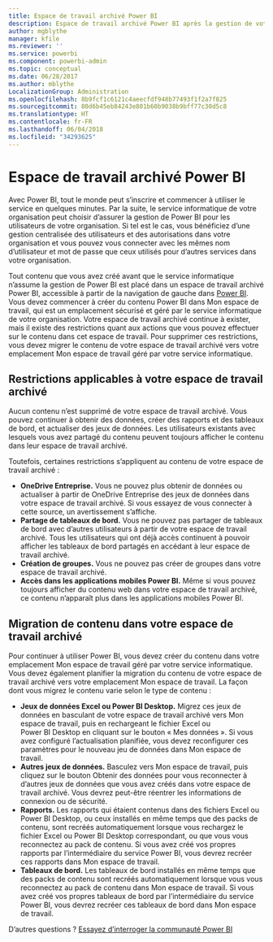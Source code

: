```yaml
---
title: Espace de travail archivé Power BI
description: Espace de travail archivé Power BI après la gestion de votre client Office 365
author: mgblythe
manager: kfile
ms.reviewer: ''
ms.service: powerbi
ms.component: powerbi-admin
ms.topic: conceptual
ms.date: 06/28/2017
ms.author: mblythe
LocalizationGroup: Administration
ms.openlocfilehash: 8b9fcf1c6121c4aeecfdf948b77493f1f2a7f825
ms.sourcegitcommit: 80d6b45eb84243e801b60b9038b9bff77c30d5c8
ms.translationtype: HT
ms.contentlocale: fr-FR
ms.lasthandoff: 06/04/2018
ms.locfileid: "34293625"
---
```

# <a name="power-bi-archived-workspace"></a>Espace de travail archivé Power BI
Avec Power BI, tout le monde peut s’inscrire et commencer à utiliser le service en quelques minutes.  Par la suite, le service informatique de votre organisation peut choisir d’assurer la gestion de Power BI pour les utilisateurs de votre organisation.  Si tel est le cas, vous bénéficiez d’une gestion centralisée des utilisateurs et des autorisations dans votre organisation et vous pouvez vous connecter avec les mêmes nom d’utilisateur et mot de passe que ceux utilisés pour d’autres services dans votre organisation. 

Tout contenu que vous avez créé avant que le service informatique n’assume la gestion de Power BI est placé dans un espace de travail archivé Power BI, accessible à partir de la navigation de gauche dans [Power BI](https://app.powerbi.com).  Vous devez commencer à créer du contenu Power BI dans Mon espace de travail, qui est un emplacement sécurisé et géré par le service informatique de votre organisation.  Votre espace de travail archivé continue à exister, mais il existe des restrictions quant aux actions que vous pouvez effectuer sur le contenu dans cet espace de travail.  Pour supprimer ces restrictions, vous devez migrer le contenu de votre espace de travail archivé vers votre emplacement Mon espace de travail géré par votre service informatique.

## <a name="restrictions-in-your-archived-workspace"></a>Restrictions applicables à votre espace de travail archivé
Aucun contenu n’est supprimé de votre espace de travail archivé.  Vous pouvez continuer à obtenir des données, créer des rapports et des tableaux de bord, et actualiser des jeux de données.  Les utilisateurs existants avec lesquels vous avez partagé du contenu peuvent toujours afficher le contenu dans leur espace de travail archivé.

Toutefois, certaines restrictions s’appliquent au contenu de votre espace de travail archivé :

* **OneDrive Entreprise.**  Vous ne pouvez plus obtenir de données ou actualiser à partir de OneDrive Entreprise des jeux de données dans votre espace de travail archivé.  Si vous essayez de vous connecter à cette source, un avertissement s’affiche.
* **Partage de tableaux de bord.**  Vous ne pouvez pas partager de tableaux de bord avec d’autres utilisateurs à partir de votre espace de travail archivé.  Tous les utilisateurs qui ont déjà accès continuent à pouvoir afficher les tableaux de bord partagés en accédant à leur espace de travail archivé.
* **Création de groupes.**  Vous ne pouvez pas créer de groupes dans votre espace de travail archivé.
* **Accès dans les applications mobiles Power BI.**  Même si vous pouvez toujours afficher du contenu web dans votre espace de travail archivé, ce contenu n’apparaît plus dans les applications mobiles Power BI.

## <a name="migrating-content-in-your-archived-workspace"></a>Migration de contenu dans votre espace de travail archivé
Pour continuer à utiliser Power BI, vous devez créer du contenu dans votre emplacement Mon espace de travail géré par votre service informatique.   Vous devez également planifier la migration du contenu de votre espace de travail archivé vers votre emplacement Mon espace de travail.  La façon dont vous migrez le contenu varie selon le type de contenu :

* **Jeux de données Excel ou Power BI Desktop.**  Migrez ces jeux de données en basculant de votre espace de travail archivé vers Mon espace de travail, puis en rechargeant le fichier Excel ou Power BI Desktop en cliquant sur le bouton « Mes données ».  Si vous avez configuré l’actualisation planifiée, vous devez reconfigurer ces paramètres pour le nouveau jeu de données dans Mon espace de travail.
* **Autres jeux de données.**  Basculez vers Mon espace de travail, puis cliquez sur le bouton Obtenir des données pour vous reconnecter à d’autres jeux de données que vous avez créés dans votre espace de travail archivé.  Vous devrez peut-être réentrer les informations de connexion ou de sécurité.
* **Rapports.**  Les rapports qui étaient contenus dans des fichiers Excel ou Power BI Desktop, ou ceux installés en même temps que des packs de contenu, sont recréés automatiquement lorsque vous rechargez le fichier Excel ou Power BI Desktop correspondant, ou que vous vous reconnectez au pack de contenu.  Si vous avez créé vos propres rapports par l’intermédiaire du service Power BI, vous devrez recréer ces rapports dans Mon espace de travail.
* **Tableaux de bord.**  Les tableaux de bord installés en même temps que des packs de contenu sont recréés automatiquement lorsque vous vous reconnectez au pack de contenu dans Mon espace de travail.  Si vous avez créé vos propres tableaux de bord par l’intermédiaire du service Power BI, vous devrez recréer ces tableaux de bord dans Mon espace de travail.

D’autres questions ? [Essayez d’interroger la communauté Power BI](http://community.powerbi.com/)


